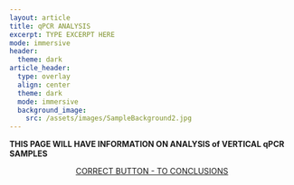 ```yaml
---
layout: article
title: qPCR ANALYSIS
excerpt: TYPE EXCERPT HERE
mode: immersive
header:
  theme: dark
article_header:
  type: overlay
  align: center
  theme: dark
  mode: immersive
  background_image:
    src: /assets/images/SampleBackground2.jpg
---
```


**THIS PAGE WILL HAVE INFORMATION ON ANALYSIS of VERTICAL qPCR SAMPLES**


<p align="center">
<a class="button button--outline-primary button--pill" href="https://maine-wodna.github.io/Conclusions">CORRECT BUTTON - TO CONCLUSIONS</a></p>